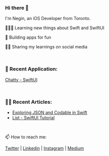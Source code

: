 ### Hi there 👋
I'm Negin, an iOS Developer from Toronto.

👩🏻‍💻 Learning new things about Swift and SwiftUI

📱 Building apps for fun

✍🏻 Sharing my learnings on social media 

<br>

### 📱 Recent Application:
[Chatty - SwiftUI](https://github.com/neginzahedi/chatty-swiftUI)

<br>

### ✍🏻 Recent Articles:

- [Exploring JSON and Codable in Swift](https://medium.com/@neginzahedi/exploring-json-and-codable-in-swift-33c7f40d6bdb)
- [List - SwiftUI Tutorial](https://medium.com/@neginzahedi/list-swiftui-tutorial-50147b6efe24)

<br>

📫 How to reach me:

[Twitter](https://twitter.com/idehaznigen) | [Linkedin](https://www.linkedin.com/in/negin-zahedi) | [Instagram](https://www.instagram.com/idehaznigen) | [Medium](https://medium.com/@neginzahedi) 

<!--
**neginzahedi/neginzahedi** is a ✨ _special_ ✨ repository because its `README.md` (this file) appears on your GitHub profile.

Here are some ideas to get you started:

- 🔭 I’m currently working on ...
- 🌱 I’m currently learning ...
- 👯 I’m looking to collaborate on ...
- 🤔 I’m looking for help with ...
- 💬 Ask me about ...
- 📫 How to reach me: ...
- 😄 Pronouns: ...
- ⚡ Fun fact: ...
-->
